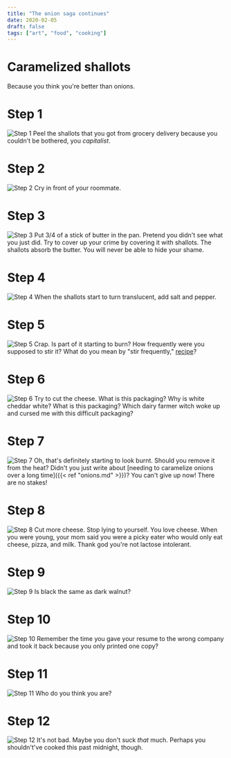```yaml
---
title: "The onion saga continues"
date: 2020-02-05
draft: false
tags: ["art", "food", "cooking"]
---
```

# Caramelized shallots
Because you think you're better than onions.
# Step 1
![Step 1](/step-01.jpg)
Peel the shallots that you got from grocery delivery because you couldn't be bothered, you _capitalist_.
# Step 2
![Step 2](/step-02.jpg)
Cry in front of your roommate.
# Step 3
![Step 3](/step-03.jpg)
Put 3/4 of a stick of butter in the pan. Pretend you didn't see what you just did. Try to cover up your crime by covering it with shallots. The shallots absorb the butter. You will never be able to hide your shame.
# Step 4
![Step 4](/step-04.jpg)
When the shallots start to turn translucent, add salt and pepper.
# Step 5
![Step 5](/step-05.jpg)
Crap. Is part of it starting to burn? How frequently were you supposed to stir it? What do you mean by "stir frequently," [recipe](https://www.foodnetwork.com/recipes/french-onion-soup-recipe-1950864)?
# Step 6
![Step 6](/step-06.jpg)
Try to cut the cheese. What is this packaging? Why is white cheddar white? What is this packaging? Which dairy farmer witch woke up and cursed me with this difficult packaging?
# Step 7
![Step 7](/step-07.jpg)
Oh, that's definitely starting to look burnt. Should you remove it from the heat? Didn't you just write about [needing to caramelize onions over a long time]({{< ref "onions.md" >}})? You can't give up now! There are no stakes!
# Step 8
![Step 8](/step-08.jpg)
Cut more cheese. Stop lying to yourself. You love cheese. When you were young, your mom said you were a picky eater who would only eat cheese, pizza, and milk. Thank god you're not lactose intolerant.
# Step 9
![Step 9](/step-09.jpg)
Is black the same as dark walnut?
# Step 10
![Step 10](/step-10.jpg)
Remember the time you gave your resume to the wrong company and took it back because you only printed one copy?
# Step 11
![Step 11](/step-11.jpg)
Who do you think you are?
# Step 12
![Step 12](/step-12.jpg)
It's not bad. Maybe you don't suck _that_ much. Perhaps you shouldn't've cooked this past midnight, though.
